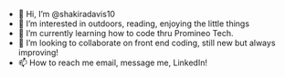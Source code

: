 - 👋 Hi, I’m @shakiradavis10
- 👀 I’m interested in outdoors, reading, enjoying the little things 
- 🌱 I’m currently learning how to code thru Promineo Tech.
- 💞️ I’m looking to collaborate on front end coding, still new but always improving!
- 📫 How to reach me email, message me, LinkedIn!

<!---
shakiradavis10/shakiradavis10 is a ✨ special ✨ repository because its `README.md` (this file) appears on your GitHub profile.
You can click the Preview link to take a look at your changes.
--->
